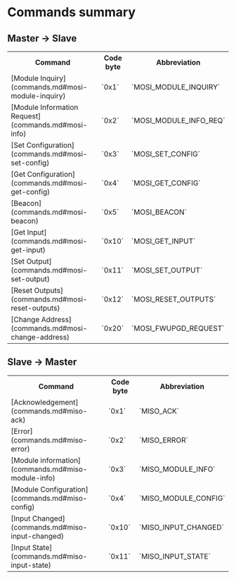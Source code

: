 # Commands summary

## Master → Slave

<table>
<tr><th>Command</th><th>Code byte</th><th>Abbreviation</th></tr>
<tr>
 <td>[Module Inquiry](commands.md#mosi-module-inquiry)</td>
 <td>`0x1`</td>
 <td>`MOSI_MODULE_INQUIRY`</td>
</tr>
<tr>
 <td>[Module Information Request](commands.md#mosi-info)</td>
 <td>`0x2`</td>
 <td>`MOSI_MODULE_INFO_REQ`</td>
</tr>
<tr>
 <td>[Set Configuration](commands.md#mosi-set-config)</td>
 <td>`0x3`</td>
 <td>`MOSI_SET_CONFIG`</td>
</tr>
<tr>
 <td>[Get Configuration](commands.md#mosi-get-config)</td>
 <td>`0x4`</td>
 <td>`MOSI_GET_CONFIG`</td>
</tr>
<tr>
 <td>[Beacon](commands.md#mosi-beacon)</td>
 <td>`0x5`</td>
 <td>`MOSI_BEACON`</td>
</tr>
<tr>
 <td>[Get Input](commands.md#mosi-get-input)</td>
 <td>`0x10`</td>
 <td>`MOSI_GET_INPUT`</td>
</tr>
<tr>
 <td>[Set Output](commands.md#mosi-set-output)</td>
 <td>`0x11`</td>
 <td>`MOSI_SET_OUTPUT`</td>
</tr>
<tr>
 <td>[Reset Outputs](commands.md#mosi-reset-outputs)</td>
 <td>`0x12`</td>
 <td>`MOSI_RESET_OUTPUTS`</td>
</tr>
<tr>
 <td>[Change Address](commands.md#mosi-change-address)</td>
 <td>`0x20`</td>
 <td>`MOSI_FWUPGD_REQUEST`</td>
</tr>
</table>


## Slave → Master

<table>
<tr><th>Command</th><th>Code byte</th><th>Abbreviation</th></tr>
<tr>
 <td>[Acknowledgement](commands.md#miso-ack)</td>
 <td>`0x1`</td>
 <td>`MISO_ACK`</td>
</tr>
<tr>
 <td>[Error](commands.md#miso-error)</td>
 <td>`0x2`</td>
 <td>`MISO_ERROR`</td>
</tr>
<tr>
 <td>[Module information](commands.md#miso-module-info)</td>
 <td>`0x3`</td>
 <td>`MISO_MODULE_INFO`</td>
</tr>
<tr>
 <td>[Module Configuration](commands.md#miso-config)</td>
 <td>`0x4`</td>
 <td>`MISO_MODULE_CONFIG`</td>
</tr>
<tr>
 <td>[Input Changed](commands.md#miso-input-changed)</td>
 <td>`0x10`</td>
 <td>`MISO_INPUT_CHANGED`</td>
</tr>
<tr>
 <td>[Input State](commands.md#miso-input-state)</td>
 <td>`0x11`</td>
 <td>`MISO_INPUT_STATE`</td>
</tr>
</table>
